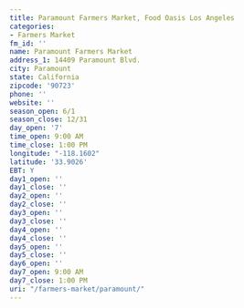 ```yaml
---
title: Paramount Farmers Market, Food Oasis Los Angeles
categories:
- Farmers Market
fm_id: ''
name: Paramount Farmers Market
address_1: 14409 Paramount Blvd.
city: Paramount
state: California
zipcode: '90723'
phone: ''
website: ''
season_open: 6/1
season_close: 12/31
day_open: '7'
time_open: 9:00 AM
time_close: 1:00 PM
longitude: "-118.1602"
latitude: '33.9026'
EBT: Y
day1_open: ''
day1_close: ''
day2_open: ''
day2_close: ''
day3_open: ''
day3_close: ''
day4_open: ''
day4_close: ''
day5_open: ''
day5_close: ''
day6_open: ''
day7_open: 9:00 AM
day7_close: 1:00 PM
uri: "/farmers-market/paramount/"
---
```



